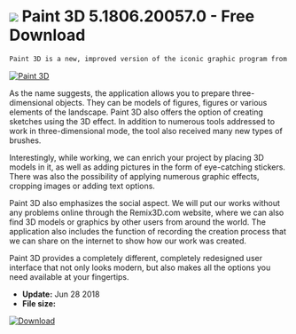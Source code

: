 # ![](https://cdn.softexe.net/static/icon/c/paint-3d-10073.png) Paint 3D 5.1806.20057.0 - Free Download

```sh
Paint 3D is a new, improved version of the iconic graphic program from Microsoft, which was addressed mainly to owners of computers with the Windows 10 operating system, but also works on older versions of "windows".
```
[![Paint 3D](https://gallery.dpcdn.pl/imgc/Tools/82678/g_-_420x350_1.5_-_xf9a2c0cf-2eaa-4256-a29c-ab10b4321811.jpg)](https://softexe.net/win/multimedia/graphics-design/paint-3d:pRRgc.html)

As the name suggests, the application allows you to prepare three-dimensional objects. They can be models of figures, figures or various elements of the landscape. Paint 3D also offers the option of creating sketches using the 3D effect. In addition to numerous tools addressed to work in three-dimensional mode, the tool also received many new types of brushes.
 
 Interestingly, while working, we can enrich your project by placing 3D models in it, as well as adding pictures in the form of eye-catching stickers. There was also the possibility of applying numerous graphic effects, cropping images or adding text options.
 
 Paint 3D also emphasizes the social aspect. We will put our works without any problems online through the Remix3D.com website, where we can also find 3D models or graphics by other users from around the world. The application also includes the function of recording the creation process that we can share on the internet to show how our work was created.
 
 Paint 3D provides a completely different, completely redesigned user interface that not only looks modern, but also makes all the options you need available at your fingertips.


- **Update:** Jun 28 2018
- **File size:** 

[![Download](https://cdn.softexe.net/static/img/download.png)](https://softexe.net/win/multimedia/graphics-design/paint-3d:pRRgc.html)

